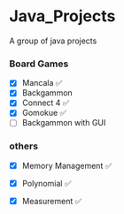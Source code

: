 # Java_Projects
A group of java projects

### Board Games
- [x] Mancala :white_check_mark:
- [x] Backgammon
- [x] Connect 4 :white_check_mark:
- [x] Gomokue :white_check_mark:
- [ ] Backgammon with GUI
### others
- [x] Memory Management :white_check_mark:
- [x] Polynomial :white_check_mark:
- [x] Measurement :white_check_mark:

